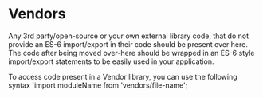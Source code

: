 Vendors
=======

Any 3rd party/open-source or your own external library code, that do not provide an ES-6
import/export in their code should be present over here. The code after being moved over-here should be
wrapped in an ES-6 style import/export statements to be easily used in your application.

To access code present in a Vendor library, you can use the following syntax
`import moduleName from 'vendors/file-name';